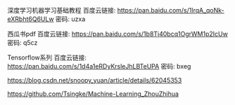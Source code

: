 深度学习机器学习基础教程 
百度云链接: https://pan.baidu.com/s/1lrqA_qoNk-eXRbht6Q6ULw 密码: uzxa

西瓜书pdf 
百度云链接: https://pan.baidu.com/s/1b8Tj40bcq1OgrWM1p2IcUw 密码: q5cz

Tensorflow系列 
百度云链接: https://pan.baidu.com/s/1d4a1eRDyKrsleJhLBTeUPA 密码: bxeg


https://blog.csdn.net/snoopy_yuan/article/details/62045353


https://github.com/Tsingke/Machine-Learning_ZhouZhihua
